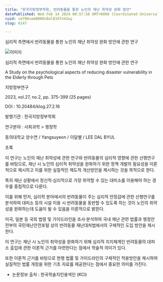 ```yaml
---
title: "한국지방정부학회, 반려동물을 통한 노인의 재난 취약성 완화 방안"
datePublished: Wed Feb 14 2024 00:57:58 GMT+0000 (Coordinated Universal Time)
cuid: cm706sem0000v0al8197n42wy
slug: 6147

---
```



심리적 측면에서 반려동물을 통한 노인의 재난 취약성 완화 방안에 관한 연구

![이미지](https://cdn.hashnode.com/res/hashnode/image/upload/v1739260487755/eaff3320-feec-4739-825b-b76a62984c41.jpeg)

심리적 측면에서 반려동물을 통한 노인의 재난 취약성 완화 방안에 관한 연구

A Study on the psychological aspects of reducing disaster vulnerability in the Elderly through Pets

지방정부연구

2023, vol.27, no.2, pp. 375-399 (25 pages)

DOI : 10.20484/klog.27.2.16

발행기관 : 한국지방정부학회

연구분야 : 사회과학 > 행정학

동의대학교 양수연 / Yangsuyeon / 이달별 / LEE DAL BYUL

초록

이 연구는 노인의 재난 취약성에 관한 연구와 반려동물의 심리적 영향에 관한 선행연구를 바탕으로, 재난 시 노인의 심리적 취약성을 완화하기 위한 정책 개발의 필요성을 이론적으로 제시하고 이를 위한 실질적인 제도적 개선방안을 제시하는 것을 목적으로 한다.

특히 재난 상황에서 정신적·심리적으로 가장 취약할 수 있는 대피소를 이용해야 하는 경우를 중점적으로 다룬다.

이를 위해 먼저, 심리학 분야에서의 반려동물이 주는 심리적 안정감에 관한 선행연구를 분석하여 대피소 등의 시설 이용 시 반려동물을 동반할 수 있도록 하는 것이 노인의 취약성을 완화하는데 도움이 될 수 있음을 이론적으로 밝힌다.

미국, 일본 등 국외 법령 및 가이드라인을 조사·분석하여 국내 재난 관련 법률과 행정안전부의 국민재난안전포털 상의 반려동물 재난대처법에서의 구체적인 도입 방안을 제시한다.

이 연구는 재난 시 노인의 취약성을 완화하기 위해 심리적 지지체계인 반려동물의 대피소 출입에 관한 이론적 근거를 마련한다는 점에서 학술적 의미가 있다.

또한 이론적 근거를 바탕으로 현행 법률 및 가이드라인의 구체적인 적용방안을 제시하여 실질적인 법률 개정을 위한 기초 자료를 제공한다는 점에서 중요한 의미를 가진다.

* 논문정보 출처 : 한국학술지인용색인 (KCI)